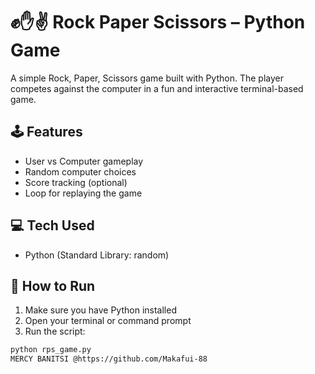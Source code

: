 # ✊✋✌️ Rock Paper Scissors – Python Game

A simple Rock, Paper, Scissors game built with Python. The player competes against the computer in a fun and interactive terminal-based game.

## 🕹 Features
- User vs Computer gameplay
- Random computer choices
- Score tracking (optional)
- Loop for replaying the game

## 💻 Tech Used
- Python (Standard Library: random)

## 🚀 How to Run
1. Make sure you have Python installed
2. Open your terminal or command prompt
3. Run the script:
```bash
python rps_game.py
MERCY BANITSI @https://github.com/Makafui-88
